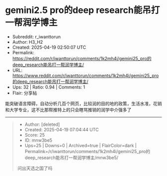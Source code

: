 # gemini2.5 pro的deep research能吊打一帮润学博主

- Subreddit: r_iwanttorun
- Author: H3_H2
- Created: 2025-04-19 02:50:07 UTC
- Permalink: https://reddit.com/r/iwanttorun/comments/1k2mh4i/gemini25_pro的deep_research能吊打一帮润学博主/
- URL: https://www.reddit.com/r/iwanttorun/comments/1k2mh4i/gemini25_pro的deep_research能吊打一帮润学博主/
- Ups: 32 | Ratio: 0.94 | Comments: 1
- Flair: 分享帖


能突破语言障碍，自动分析几百个网页，比较润的目的地的政策，生活水准，花销和大学专业，这不比那帮推特上的只会瞎骂推销的润学中介强多了


---

> - Author: [deleted]
> - Created: 2025-04-19 07:04:44 UTC
> - Score: 25
> - ID: mnw3be5
> - Ups=25 | Downs=0 | Archived=true | FlairColor=dark | Permalink=/r/iwanttorun/comments/1k2mh4i/gemini25_pro的deep_research能吊打一帮润学博主/mnw3be5/
>
> 问出天选之国了吗
